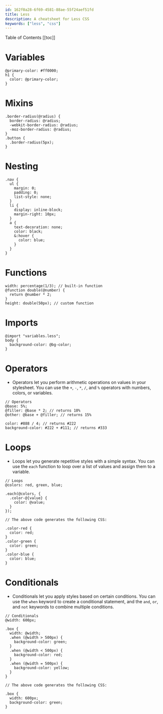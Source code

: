 ```yaml
---
id: 162f0a28-6f69-4581-88ae-55f24aef51fd
title: Less
description: A cheatsheet for Less CSS
keywords: ["less", "css"]
---
```


Table of Contents
[[toc]]

# Variables

```less
@primary-color: #ff0000;
h1 {
  color: @primary-color;
}
```

# Mixins

```less
.border-radius(@radius) {
  border-radius: @radius;
  -webkit-border-radius: @radius;
  -moz-border-radius: @radius;
}
.button {
  .border-radius(5px);
}
```

# Nesting

```less
.nav {
  ul {
    margin: 0;
    padding: 0;
    list-style: none;
  }
  li {
    display: inline-block;
    margin-right: 10px;
  }
  a {
    text-decoration: none;
    color: black;
    &:hover {
      color: blue;
    }
  }
}
```

# Functions

```less
width: percentage(1/3); // built-in function
@function double(@number) {
  return @number * 2;
}
height: double(50px); // custom function
```

# Imports

```less
@import "variables.less";
body {
  background-color: @bg-color;
}
```

# Operators

- Operators let you perform arithmetic operations on values in your stylesheet. You can use the `+`, `-`, `*`, `/`, and `%` operators with numbers, colors, or variables.

```less
// Operators
@base: 5%;
@filler: @base * 2; // returns 10%
@other: @base + @filler; // returns 15%

color: #888 / 4; // returns #222
background-color: #222 + #111; // returns #333
```

# Loops

- Loops let you generate repetitive styles with a simple syntax. You can use the `each` function to loop over a list of values and assign them to a variable.

```less
// Loops
@colors: red, green, blue;

.each(@colors, {
  .color-@{value} {
    color: @value;
  }
});

// The above code generates the following CSS:

.color-red {
  color: red;
}
.color-green {
  color: green;
}
.color-blue {
  color: blue;
}
```

# Conditionals

- Conditionals let you apply styles based on certain conditions. You can use the `when` keyword to create a conditional statement, and the `and`, `or`, and `not` keywords to combine multiple conditions.

```less
// Conditionals
@width: 600px;

.box {
  width: @width;
  .when (@width > 500px) {
    background-color: green;
  }
  .when (@width < 500px) {
    background-color: red;
  }
  .when (@width = 500px) {
    background-color: yellow;
  }
}

// The above code generates the following CSS:

.box {
  width: 600px;
  background-color: green;
}
```
